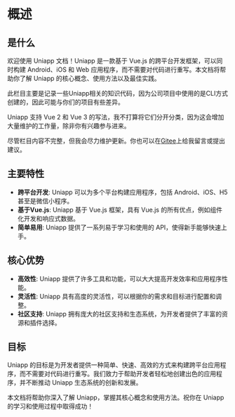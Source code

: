 # 概述

## 是什么
欢迎使用 Uniapp 文档！Uniapp 是一款基于 Vue.js 的跨平台开发框架，可以同时构建 Android、iOS 和 Web 应用程序，而不需要对代码进行重写。本文档将帮助你了解 Uniapp 的核心概念、使用方法以及最佳实践。

此栏目主要是记录一些Uniapp相关的知识代码，因为公司项目中使用的是CLI方式创建的，因此可能与你们的项目有些差异。

Uniapp 支持 Vue 2 和 Vue 3 的写法，我不打算将它们分开分类，因为这会增加大量维护的工作量，除非你有兴趣参与进来。

尽管栏目内容不完整，但我会尽力维护更新。你也可以在[Gitee](https://gitee.com/zeminga/vlog)上给我留言或提出建议。


## 主要特性
- **跨平台开发**: Uniapp 可以为多个平台构建应用程序，包括 Android、iOS、H5 甚至是微信小程序。
- **基于Vue.js**: Uniapp 基于 Vue.js 框架，具有 Vue.js 的所有优点，例如组件化开发和响应式数据。
- **简单易用**: Uniapp 提供了一系列易于学习和使用的 API，使得新手能够快速上手。

## 核心优势
- **高效性**: Uniapp 提供了许多工具和功能，可以大大提高开发效率和应用程序性能。
- **灵活性**: Uniapp 具有高度的灵活性，可以根据你的需求和目标进行配置和调整。
- **社区支持**: Uniapp 拥有庞大的社区支持和生态系统，为开发者提供了丰富的资源和插件选择。

## 目标
Uniapp 的目标是为开发者提供一种简单、快速、高效的方式来构建跨平台应用程序，而不需要对代码进行重写。我们致力于帮助开发者轻松地创建出色的应用程序，并不断推动 Uniapp 生态系统的创新和发展。

本文档将帮助你深入了解 Uniapp，掌握其核心概念和使用方法。祝你在 Uniapp 的学习和使用过程中取得成功！
